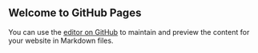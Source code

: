 ## Welcome to GitHub Pages

You can use the [editor on GitHub](https://github.com/ShyamSundhar1411/Boltzmann-Machine/edit/gh-pages/index.md) to maintain and preview the content for your website in Markdown files.


